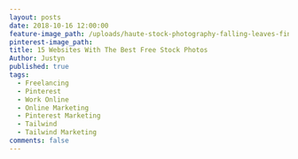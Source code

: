 ```yaml
---
layout: posts
date: 2018-10-16 12:00:00
feature-image_path: /uploads/haute-stock-photography-falling-leaves-final-15.jpg
pinterest-image_path:
title: 15 Websites With The Best Free Stock Photos
Author: Justyn
published: true
tags:
  - Freelancing
  - Pinterest
  - Work Online
  - Online Marketing
  - Pinterest Marketing
  - Tailwind
  - Tailwind Marketing
comments: false
---
```


